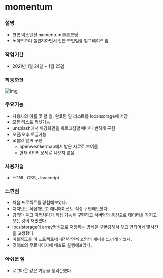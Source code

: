 # momentum
### 설명
- 크롬 익스텐션 momentum 클론코딩
- 노마드코더 챌린지하면서 만든 모먼텀을 업그레이드 함

### 작업기간
- 2021년 1월 24일 ~ 1월 25일

### 작동화면

![img](https://user-images.githubusercontent.com/73145963/199745665-7403639a-71e9-471d-a546-cd5553391dfd.gif)

### 주요기능
- 사용자의 이름 및 할 일, 완료된 일 리스트를 localstorage에 저장
- 모든 리스트 리셋기능
- unsplash에서 배경화면을 새로고침할 때마다 변하게 구현
- 오전/오후 토글기능
- 오늘의 날씨 구현 
  - openweathermap에서 받은 자료로 보여줌
  - 현재 API키 문제로 나오지 않음

### 사용기술
- HTML, CSS, Javascript

### 느낀점
- 처음 프로젝트를 경험해보았다.
- 디자인도 직접해보고 애니메이션도 직접 구현해보았다.
- 강의만 듣고 따라치다가 직접 기능을 구현하고 서버와의 통신으로 데이터를 가지고 오는 것이 재밌었다.
- localstorage에 array형식으로 저장하는 방식을 구글링해서 찾고 안되어서 몇시간을 고생했다.
- 이틀정도를 이 프로젝트에 매진하면서 코딩의 재미를 느끼게 되었다.
- 깃허브의 무료페이지에 배포도 실행해보았다.

### 아쉬운 점
- 로그아웃 같은 기능을 생각못했다. 
